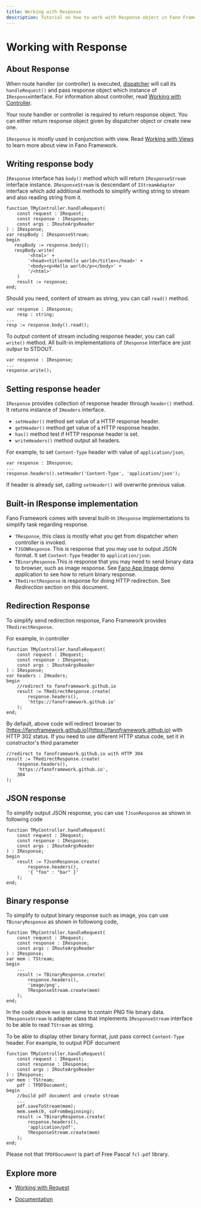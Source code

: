 ```yaml
---
title: Working with Response
description: Tutorial on how to work with Response object in Fano Framework
---
```


<h1 class="major">Working with Response</h1>

## About Response

When route handler (or controller) is executed, [dispatcher](/dispatcher) will
call its `handleRequest()` and pass response object which instance of `IResponse`interface. For information about controller, read [Working with Controller](/working-with-controllers).

Your route handler or controller is required to return response object. You can either return response object given by dispatcher object or create new one.

`IResponse` is mostly used in conjunction with view. Read [Working with Views](/working-with-views) to learn more about view in Fano Framework.


## Writing response body

`IResponse` interface has `body()` method which will return `IResponseStream`
interface instance. `IResponseStream` is descendant of `IStreamAdapter` interface
which add additional methods to simplify writing string to stream and also reading string from it.

```
function TMyController.handleRequest(
    const request : IRequest;
    const response : IResponse;
    const args : IRouteArgsReader
) : IResponse;
var respBody : IResponseStream;
begin
   respBody := response.body();
   respBody.write(
        '<html>' +
        '<head><title>Hello world</title></head>' +
        '<body><p>Hello world</p></body>' +
        '/<html>'
    )
    result := response;
end;
```

Should you need, content of stream as string, you can call `read()` method.

```
var response : IResponse;
    resp : string;
...
resp := response.body().read();
```

To output content of stream including response header, you can call `write()` method.
All built-in implementations of `IResponse` interface are just outpur to STDOUT.

```
var response : IResponse;
...
response.write();
```

## Setting response header

`IResponse` provides collection of response header through `header()` method.
It returns instance of `IHeaders` interface.

- `setHeader()` method set value of a HTTP response header.
- `getHeader()` method get value of a HTTP response header.
- `has()` method test if HTTP response header is set.
- `writeHeaders()` method output all headers.

For example, to set `Content-Type` header with value of `application/json`,

```
var response : IResponse;
...
response.headers().setHeader('Content-Type', 'application/json');
```

If header is already set, calling `setHeader()` will overwrite previous value.

## Built-in IResponse implementation

Fano Framework comes with several built-in `IResponse` implementations to simplify task regarding response.

- `TResponse`, this class is mostly what you get from dispatcher when controller is invoked.
- `TJSONResponse`. This is response that you may use to output JSON format. It set `Content-Type` header to `application/json`.
- `TBinaryResponse`.This is response that you may need to send binary data to browser, such as image response. See [Fano App Image](https://github.com/fanoframework/fano-app-img) demo application to see how to return binary response.
- `TRedirectResponse` is response for doing HTTP redirection. See *Redirection* section on this document.

## Redirection Response

To simplify send redirection response, Fano Framework provides `TRedirectResponse`.

For example, in controller

```
function TMyController.handleRequest(
    const request : IRequest;
    const response : IResponse;
    const args : IRouteArgsReader
) : IResponse;
var headers : IHeaders;
begin
    //redirect to fanoframework.github.io
    result := TRedirectResponse.create(
        response.headers(),
        'https://fanoframework.github.io'
    );
end;
```

By default, above code will redirect browser to [https://fanoframework.github.io](https://fanoframework.github.io) with HTTP 302 status. If you need to use different HTTP status code, set it in constructor's third parameter

```
//redirect to fanoframework.github.io with HTTP 304
result := TRedirectResponse.create(
    response.headers(),
    'https://fanoframework.github.io',
    304
);
```

## JSON response

To simplify output JSON response, you can use `TJsonResponse` as shown in following code

```
function TMyController.handleRequest(
    const request : IRequest;
    const response : IResponse;
    const args : IRouteArgsReader
) : IResponse;
begin
    result := TJsonResponse.create(
        response.headers(),
        '{ "foo" : "bar" }'
    );
end;
```

## Binary response

To simplify to output binary response such as image, you can use `TBinaryResponse` as shown in followong code,

```
function TMyController.handleRequest(
    const request : IRequest;
    const response : IResponse;
    const args : IRouteArgsReader
) : IResponse;
var mem : TStream;
begin
    ...
    result := TBinaryResponse.create(
        response.headers(),
        'image/png',
        TResponseStream.create(mem)
    );
end;
```

In the code above `mem` is assume to contain PNG file binary data. `TResponseStream` is adapter class that implements `IResponseStream` interface to be able to read `TStream` as string.

To be able to display other binary format, just pass correct `Content-Type` header. For example, to output PDF document

```
function TMyController.handleRequest(
    const request : IRequest;
    const response : IResponse;
    const args : IRouteArgsReader
) : IResponse;
var mem : TStream;
    pdf : TPDFDocument;
begin
    //build pdf document and create stream
    ...
    pdf.saveToStream(mem);
    mem.seek(0, soFromBeginning);
    result := TBinaryResponse.create(
        response.headers(),
        'application/pdf',
        TResponseStream.create(mem)
    );
end;
```

Please not that `TPDFDocument` is part of Free Pascal `fcl-pdf` library.

## Explore more

- [Working with Request](/working-with-request)

<ul class="actions">
    <li><a href="/documentation" class="button">Documentation</a></li>
</ul>
